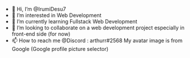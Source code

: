 - 👋 Hi, I’m @IrumiDesu7 
- 👀 I’m interested in Web Development
- 🌱 I’m currently learning Fullstack Web Development
- 💞️ I’m looking to collaborate on a web development project especially in front-end side (for now)
- 📫 How to reach me @Discord : arthurr#2568
My avatar image is from Google (Google profile picture selector)
<!---
IrumiDesu7/IrumiDesu7 is a ✨ special ✨ repository because its `README.md` (this file) appears on your GitHub profile.
You can click the Preview link to take a look at your changes.
--->
